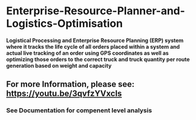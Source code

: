 # Enterprise-Resource-Planner-and-Logistics-Optimisation
#### Logistical Processing and Enterprise Resource Planning (ERP) system where it tracks the life cycle of all orders placed within a system and actual live tracking of an order using GPS coordinates as well as optimizing those orders to the correct truck and truck quantity per route generation based on weight and capacity
## For more Information, please see: https://youtu.be/3qvfzYVxcIs
### See Documentation for compenent level analysis
